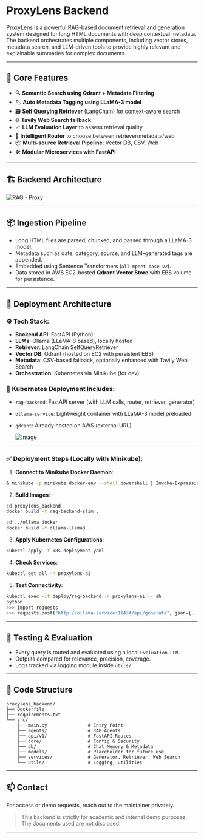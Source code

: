 # ProxyLens Backend

ProxyLens is a powerful RAG-based document retrieval and generation system designed for long HTML documents with deep contextual metadata. The backend orchestrates multiple components, including vector stores, metadata search, and LLM-driven tools to provide highly relevant and explainable summaries for complex documents.

---

## 🧠 Core Features

* 🔍 **Semantic Search using Qdrant + Metadata Filtering**
* 🏷️ **Auto Metadata Tagging using LLaMA-3 model**
* 🗃️ **Self Querying Retriever** (LangChain) for context-aware search
* 🌐 **Tavily Web Search fallback**
* 📈 **LLM Evaluation Layer** to assess retrieval quality
* 🧭 **Intelligent Router** to choose between retriever/metadata/web
* 📦 **Multi-source Retrieval Pipeline**: Vector DB, CSV, Web
* 🛠️ **Modular Microservices with FastAPI**

---

## 🏗️ Backend Architecture

![RAG - Proxy](https://github.com/user-attachments/assets/da9df66e-5aac-43eb-b32e-d59a8e9ad5ba)


---

## 📦 Ingestion Pipeline

* Long HTML files are parsed, chunked, and passed through a LLaMA-3 model.
* Metadata such as date, category, source, and LLM-generated tags are appended.
* Embedded using Sentence Transformers (`all-mpnet-base-v2`).
* Data stored in AWS EC2-hosted **Qdrant Vector Store** with EBS volume for persistence.

---

## 🚀 Deployment Architecture

### ⚙️ Tech Stack:

* **Backend API**: FastAPI (Python)
* **LLMs**: Ollama (LLaMA-3 based), locally hosted
* **Retriever**: LangChain SelfQueryRetriever
* **Vector DB**: Qdrant (hosted on EC2 with persistent EBS)
* **Metadata**: CSV-based fallback, optionally enhanced with Tavily Web Search
* **Orchestration**: Kubernetes via Minikube (for dev)

### 📁 Kubernetes Deployment Includes:

* `rag-backend`: FastAPI server (with LLM calls, router, retriever, generator)
* `ollama-service`: Lightweight container with LLaMA-3 model preloaded
* `qdrant`: Already hosted on AWS (external URL)

  ![image](https://github.com/user-attachments/assets/0608b64c-20d9-4bd3-a041-5088f228c654)


---

### ✅ Deployment Steps (Locally with Minikube):

1. **Connect to Minikube Docker Daemon**:

```bash
& minikube -p minikube docker-env --shell powershell | Invoke-Expression
```

2. **Build Images**:

```bash
cd proxylens_backend
docker build -t rag-backend-slim .

cd ../ollama_docker
docker build -t ollama-llama3 .
```

3. **Apply Kubernetes Configurations**:

```bash
kubectl apply -f k8s-deployment.yaml
```

4. **Check Services**:

```bash
kubectl get all -n proxylens-ai
```

5. **Test Connectivity**:

```bash
kubectl exec -it deploy/rag-backend -n proxylens-ai -- sh
python
>>> import requests
>>> requests.post("http://ollama-service:11434/api/generate", json={...})
```

---

## 🧪 Testing & Evaluation

* Every query is routed and evaluated using a local `Evaluation LLM`.
* Outputs compared for relevance, precision, coverage.
* Logs tracked via logging module inside `utils/`.

---

## 📁 Code Structure

```
proxylens_backend/
├── Dockerfile
├── requirements.txt
└── src/
    ├── main.py               # Entry Point
    ├── agents/               # RAG Agents
    ├── api/v1/               # FastAPI Routes
    ├── core/                 # Config & Security
    ├── db/                   # Chat Memory & Metadata
    ├── models/               # Placeholder for future use
    ├── services/             # Generator, Retriever, Web Search
    └── utils/                # Logging, Utilities
```

---

## 📫 Contact

For access or demo requests, reach out to the maintainer privately.

> This backend is strictly for academic and internal demo purposes. The documents used are not disclosed.

---
